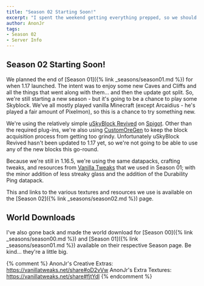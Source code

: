 ```yaml
---
title: "Season 02 Starting Soon!"
excerpt: "I spent the weekend getting everything prepped, so we should be good to go to start Season 02 on Tuesday 29 June 2021."
author: AnonJr
tags:
- Season 02
- Server Info
---
```


## Season 02 Starting Soon!
We planned the end of [Season 01]({% link _seasons/season01.md %}) for when 1.17 launched. The intent was to enjoy some new Caves and Cliffs and all the things that went along with them&hellip; and then the update got split. So, we're still starting a new season - but it's going to be a chance to play some Skyblock. We've all mostly played vanilla Minecraft (except Arcaidius - he's played a fair amount of Pixelmon), so this is a chance to try something new.

We're using the relatively simple [uSkyBlock Revived](https://www.spigotmc.org/resources/uskyblock-revived.66795/) on [Spigot](https://www.spigotmc.org/). Other than the required plug-ins, we're also using [CustomOreGen](https://www.spigotmc.org/resources/customoregen.9532/) to keep the block acquisition process from getting too grindy. Unfortunately uSkyBlock Revived hasn't been updated to 1.17 yet, so we're not going to be able to use any of the new blocks this go-round.

Because we're still in 1.16.5, we're using the same datapacks, crafting tweaks, and resources from [Vanilla Tweaks](https://vanillatweaks.net/) that we used in Season 01; with the minor addition of less streaky glass and the addition of the Durability Ping datapack.

This and links to the various textures and resources we use is available on the [Season 02]({% link _seasons/season02.md %}) page.

## World Downloads
I've also gone back and made the world download for [Season 00]({% link _seasons/season00.md %}) and [Season 01]({% link _seasons/season01.md %}) available on their respective Season page. Be kind&hellip; they're a little big.

{% comment %}
AnonJr's Creative Extras: https://vanillatweaks.net/share#oD2vVw
AnonJr's Extra Textures: https://vanillatweaks.net/share#fjtYdl
{% endcomment %}